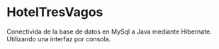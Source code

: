 # HotelTresVagos
Conectivida de la base de datos en MySql a Java mediante Hibernate.
Utilizando una interfaz por consola.

